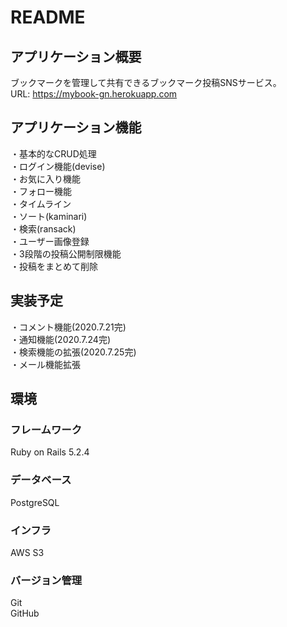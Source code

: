 # README

## アプリケーション概要
ブックマークを管理して共有できるブックマーク投稿SNSサービス。
<br>URL: https://mybook-gn.herokuapp.com

## アプリケーション機能
・基本的なCRUD処理<br>
・ログイン機能(devise)<br>
・お気に入り機能<br>
・フォロー機能<br>
・タイムライン<br>
・ソート(kaminari)<br>
・検索(ransack)<br>
・ユーザー画像登録<br>
・3段階の投稿公開制限機能<br>
・投稿をまとめて削除

## 実装予定
・コメント機能(2020.7.21完)<br>
・通知機能(2020.7.24完)<br>
・検索機能の拡張(2020.7.25完)<br>
・メール機能拡張<br>

## 環境
### フレームワーク<br>
Ruby on Rails 5.2.4<br>
### データベース<br>
PostgreSQL<br>
### インフラ<br>
AWS S3<br>
### バージョン管理<br>
Git<br>
GitHub
